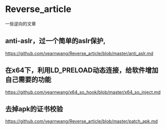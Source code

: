 # Reverse_article
一些逆向的文章

## anti-aslr，过一个简单的aslr保护,
<https://github.com/yearnwang/Reverse_article/blob/master/anti_aslr.md>

## 在x64下，利用LD_PRELOAD动态连接，给软件增加自己需要的功能
<https://github.com/yearnwang/x64_so_hook/blob/master/x64_so_inject.md>

## 去掉apk的证书校验
<https://github.com/yearnwang/Reverse_article/blob/master/patch_apk.md>
